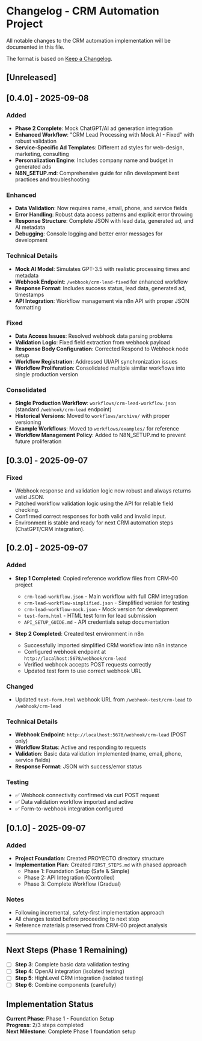 # Changelog - CRM Automation Project

All notable changes to the CRM automation implementation will be documented in this file.

The format is based on [Keep a Changelog](https://keepachangelog.com/en/1.0.0/).

## [Unreleased]

## [0.4.0] - 2025-09-08

### Added
- **Phase 2 Complete**: Mock ChatGPT/AI ad generation integration
- **Enhanced Workflow**: "CRM Lead Processing with Mock AI - Fixed" with robust validation
- **Service-Specific Ad Templates**: Different ad styles for web-design, marketing, consulting
- **Personalization Engine**: Includes company name and budget in generated ads
- **N8N_SETUP.md**: Comprehensive guide for n8n development best practices and troubleshooting

### Enhanced
- **Data Validation**: Now requires name, email, phone, and service fields
- **Error Handling**: Robust data access patterns and explicit error throwing
- **Response Structure**: Complete JSON with lead data, generated ad, and AI metadata
- **Debugging**: Console logging and better error messages for development

### Technical Details
- **Mock AI Model**: Simulates GPT-3.5 with realistic processing times and metadata
- **Webhook Endpoint**: `/webhook/crm-lead-fixed` for enhanced workflow
- **Response Format**: Includes success status, lead data, generated ad, timestamps
- **API Integration**: Workflow management via n8n API with proper JSON formatting

### Fixed
- **Data Access Issues**: Resolved webhook data parsing problems
- **Validation Logic**: Fixed field extraction from webhook payload
- **Response Body Configuration**: Corrected Respond to Webhook node setup
- **Workflow Registration**: Addressed UI/API synchronization issues
- **Workflow Proliferation**: Consolidated multiple similar workflows into single production version

### Consolidated
- **Single Production Workflow**: `workflows/crm-lead-workflow.json` (standard `/webhook/crm-lead` endpoint)
- **Historical Versions**: Moved to `workflows/archive/` with proper versioning
- **Example Workflows**: Moved to `workflows/examples/` for reference
- **Workflow Management Policy**: Added to N8N_SETUP.md to prevent future proliferation

## [0.3.0] - 2025-09-07

### Fixed
- Webhook response and validation logic now robust and always returns valid JSON.
- Patched workflow validation logic using the API for reliable field checking.
- Confirmed correct responses for both valid and invalid input.
- Environment is stable and ready for next CRM automation steps (ChatGPT/CRM integration).


## [0.2.0] - 2025-09-07

### Added
- **Step 1 Completed**: Copied reference workflow files from CRM-00 project
  - `crm-lead-workflow.json` - Main workflow with full CRM integration
  - `crm-lead-workflow-simplified.json` - Simplified version for testing
  - `crm-lead-workflow-mock.json` - Mock version for development
  - `test-form.html` - HTML test form for lead submission
  - `API_SETUP_GUIDE.md` - API credentials setup documentation

- **Step 2 Completed**: Created test environment in n8n
  - Successfully imported simplified CRM workflow into n8n instance
  - Configured webhook endpoint at `http://localhost:5678/webhook/crm-lead`
  - Verified webhook accepts POST requests correctly
  - Updated test form to use correct webhook URL

### Changed
- Updated `test-form.html` webhook URL from `/webhook-test/crm-lead` to `/webhook/crm-lead`

### Technical Details
- **Webhook Endpoint**: `http://localhost:5678/webhook/crm-lead` (POST only)
- **Workflow Status**: Active and responding to requests
- **Validation**: Basic data validation implemented (name, email, phone, service fields)
- **Response Format**: JSON with success/error status

### Testing
- ✅ Webhook connectivity confirmed via curl POST request
- ✅ Data validation workflow imported and active
- ✅ Form-to-webhook integration configured

## [0.1.0] - 2025-09-07

### Added
- **Project Foundation**: Created PROYECTO directory structure
- **Implementation Plan**: Created `FIRST_STEPS.md` with phased approach
  - Phase 1: Foundation Setup (Safe & Simple)
  - Phase 2: API Integration (Controlled)
  - Phase 3: Complete Workflow (Gradual)

### Notes
- Following incremental, safety-first implementation approach
- All changes tested before proceeding to next step
- Reference materials preserved from CRM-00 project analysis

---

## Next Steps (Phase 1 Remaining)
- [ ] **Step 3**: Complete basic data validation testing
- [ ] **Step 4**: OpenAI integration (isolated testing)
- [ ] **Step 5**: HighLevel CRM integration (isolated testing)
- [ ] **Step 6**: Combine components (carefully)

## Implementation Status
**Current Phase**: Phase 1 - Foundation Setup  
**Progress**: 2/3 steps completed  
**Next Milestone**: Complete Phase 1 foundation setup

